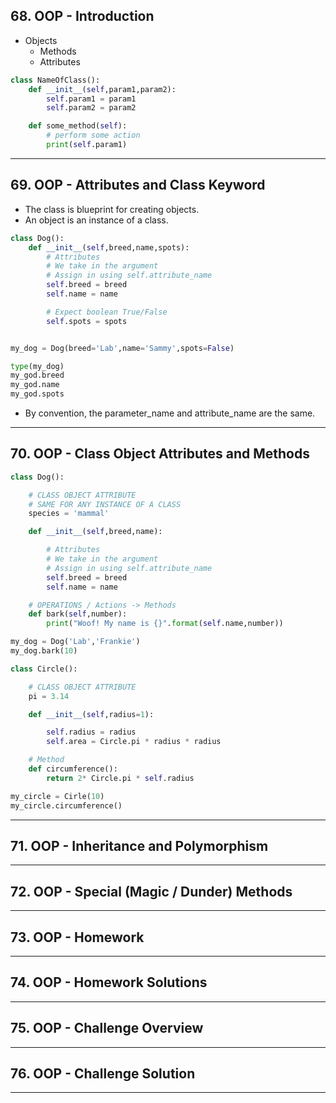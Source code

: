 ## 68. OOP - Introduction

* Objects
    * Methods
    * Attributes

```python
class NameOfClass():
    def __init__(self,param1,param2):
        self.param1 = param1
        self.param2 = param2

    def some_method(self):
        # perform some action
        print(self.param1)
```

***

## 69. OOP - Attributes and Class Keyword

* The class is blueprint for creating objects.
* An object is an instance of a class.

```python
class Dog():
    def __init__(self,breed,name,spots):
        # Attributes
        # We take in the argument
        # Assign in using self.attribute_name
        self.breed = breed
        self.name = name

        # Expect boolean True/False
        self.spots = spots


my_dog = Dog(breed='Lab',name='Sammy',spots=False)

type(my_dog)
my_god.breed
my_god.name
my_god.spots
```

* By convention, the parameter_name and attribute_name are the same.

***

## 70. OOP - Class Object Attributes and Methods

```python
class Dog():

    # CLASS OBJECT ATTRIBUTE
    # SAME FOR ANY INSTANCE OF A CLASS
    species = 'mammal'

    def __init__(self,breed,name):

        # Attributes
        # We take in the argument
        # Assign in using self.attribute_name
        self.breed = breed
        self.name = name

    # OPERATIONS / Actions -> Methods
    def bark(self,number):
        print("Woof! My name is {}".format(self.name,number))

my_dog = Dog('Lab','Frankie')
my_dog.bark(10)
```



```python
class Circle():

    # CLASS OBJECT ATTRIBUTE
    pi = 3.14

    def __init__(self,radius=1):

        self.radius = radius
        self.area = Circle.pi * radius * radius

    # Method
    def circumference():
        return 2* Circle.pi * self.radius

my_circle = Cirle(10)
my_circle.circumference()
```

***

## 71. OOP - Inheritance and Polymorphism

***

## 72. OOP - Special (Magic / Dunder) Methods

***

## 73. OOP - Homework

***

## 74. OOP - Homework Solutions

***

## 75. OOP - Challenge Overview

***

## 76. OOP - Challenge Solution

***
